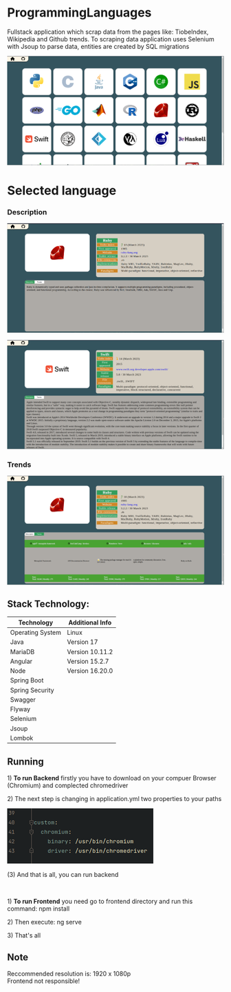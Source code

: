 # ProgrammingLanguages

<p> Fullstack application which scrap data from the pages like: TiobeIndex, Wikipedia and Github trends.
  To scraping data application uses Selenium with Jsoup to parse data, entities are created by SQL migrations </p>

![alt text](images/mainComponent.png)

# Selected language
### Description

![alt text](images/langExample.png)

![alt text](images/langExample3.png)

### Trends

![alt text](images/langExample2.png)

## Stack Technology:
| Technology       | Additional Info    |
| -----------------| -------------------|
| Operating System | Linux              |
| Java             | Version 17         |
| MariaDB          | Version 10.11.2    |
| Angular          | Version 15.2.7     |
| Node             | Version 16.20.0    |
| Spring Boot      |                    |
| Spring Security  |                    |
| Swagger          |                    |
| Flyway           |                    |
| Selenium         |                    |
| Jsoup            |                    |
| Lombok           |                    |

## Running

<p> 1) <b>To run Backend</b> firstly you have to download on your compuer Browser (Chromium) and complected chromedriver </p>
<p> 2) 
  The next step is changing in application.yml two properties to your paths <p>
    
  ![alt text](images/yamlProperties.png)
    
<p> (3) And that is all, you can run backend </p>

</br>
<p> 1) <b>To run Frontend</b> you need go to frontend directory and run this command: npm install </p>
<p> 2) Then execute: ng serve </p>
<p> 3) That's all </p>

## Note
<p> Reccommended resolution is: 1920 x 1080p </br> Frontend not responsible! </p>
